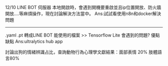 















12/10 LINE BOT 伺服器 本地開啟時，會遇到開機要重啟並且ip位置開放、防火牆開放....等麻煩操作，現在討論解決方法當中。
Ans:試試看使用n8n和docker解決問題

---------------------------------
.yaml .pt 轉成LINE BOT 能使用的檔案 >> Tensorflow Lite 會遇到的問題?  優點缺點
Ans:ultralytics hub app

討論出狗的情緒辨識占比，查詢動物行為心理學文獻結果：面部表情 20%  肢體語言80%

